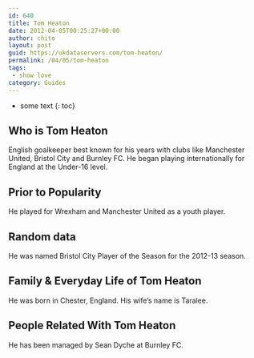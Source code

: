 ```yaml
---
id: 640
title: Tom Heaton
date: 2012-04-05T00:25:27+00:00
author: chito
layout: post
guid: https://ukdataservers.com/tom-heaton/
permalink: /04/05/tom-heaton
tags:
 - show love
category: Guides
---
```


* some text
{: toc}
          
          
## Who is  Tom Heaton
                  
                  
                  
English goalkeeper best known for his years with clubs like Manchester United, Bristol City and Burnley FC. He began playing internationally for England at the Under-16 level.
                  
                
                
                
## Prior to Popularity 
                  
                  
                  
He played for Wrexham and Manchester United as a youth player.
                  
                
                
                
## Random data 
                  
                  
                  
He was named Bristol City Player of the Season for the 2012-13 season.
                  
                
                
                
## Family & Everyday Life of Tom Heaton
                  
                  
                  
He was born in Chester, England. His wife&#8217;s name is Taralee.
                  
                
                
                
## People Related With  Tom Heaton
                  
                  
                  
He has been managed by Sean Dyche at Burnley FC.
                  
                
              
            
          
          
          
    
    
  
